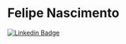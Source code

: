 # Felipe Nascimento

[![Linkedin Badge](https://img.shields.io/badge/-Diego%20Felipe-005faf?style=flat-square&logo=Linkedin&logoColor=white&link=https://www.linkedin.com/in/diego-felipe-4a715554/)](https://www.linkedin.com/in/diego-felipe-4a715554/) 
